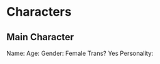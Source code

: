 # Characters

## Main Character
Name: <UNASSIGNED>
Age: <UNASSIGNED>
Gender: Female
Trans? Yes
Personality: <UNASSIGNED>


